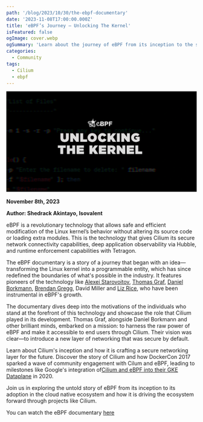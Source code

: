 ```yaml
---
path: '/blog/2023/10/30/the-ebpf-documentary'
date: '2023-11-08T17:00:00.000Z'
title: 'eBPF’s Journey – Unlocking The Kernel'
isFeatured: false
ogImage: cover.webp
ogSummary: 'Learn about the journey of eBPF from its inception to the successful merge into the Linux kernel and witness how it has grown to be deployed everywhere'
categories:
  - Community
tags:
  - Cilium
  - ebpf
---
```


![Unlocking the Kernel](cover.webp)

**November 8th, 2023**

**Author: Shedrack Akintayo, Isovalent**

eBPF is a revolutionary technology that allows safe and efficient modification of the Linux kernel’s behavior without altering its source code or loading extra modules. This is the technology that gives Cilium its secure network connectivity capabilities, deep application observability via Hubble, and runtime enforcement capabilities with Tetragon.

The eBPF documentary is a story of a journey that began with an idea—transforming the Linux kernel into a programmable entity, which has since redefined the boundaries of what's possible in the industry. It features pioneers of the technology like [Alexei Starovoitov](https://www.linkedin.com/in/alexey1), [Thomas Graf](https://ch.linkedin.com/in/thomas-graf-73104547), [Daniel Borkmann](http://borkmann.ch/), [Brendan Gregg](https://www.brendangregg.com/), David Miller and [Liz Rice](https://uk.linkedin.com/in/lizrice), who have been instrumental in eBPF's growth.

The documentary dives deep into the motivations of the individuals who stand at the forefront of this technology and showcase the role that Cilium played in its development. Thomas Graf, alongside Daniel Borkmann and other brilliant minds, embarked on a mission: to harness the raw power of eBPF and make it accessible to end users through Cilium. Their vision was clear—to introduce a new layer of networking that was secure by default.

Learn about Cilium's inception and how it is crafting a secure networking layer for the future. Discover the story of Cilium and how DockerCon 2017 sparked a wave of community engagement with Cilum and eBPF, leading to milestones like Google's integration of[Cilium and eBPF into their GKE Dataplane](https://cloud.google.com/blog/products/containers-kubernetes/bringing-ebpf-and-cilium-to-google-kubernetes-engine) in 2020.

Join us in exploring the untold story of eBPF from its inception to its adoption in the cloud native ecosystem and how it is driving the ecosystem forward through projects like Cilium.

You can watch the eBPF documentary [here](https://www.youtube.com/watch?v=Wb_vD3XZYOA)

<YoutubeIframe embedId="Wb_vD3XZYOA?controls=0"/>
